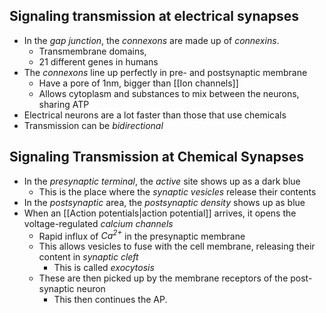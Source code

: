 ## Signaling transmission at electrical synapses
- In the *gap junction*, the *connexons* are made up of *connexins*.
	- Transmembrane domains, 
	- 21 different genes in humans
- The *connexons* line up perfectly in pre- and postsynaptic membrane
	- Have a pore of 1nm, bigger than [[Ion channels]]
	- Allows cytoplasm and substances to mix between the neurons, sharing ATP
- Electrical neurons are a lot faster than those that use chemicals
- Transmission can be *bidirectional*
## Signaling Transmission at Chemical Synapses
- In the *presynaptic terminal*, the *active* site shows up as a dark blue
	- This is the place where the *synaptic vesicles* release their contents
- In the *postsynaptic* area, the *postsynaptic density* shows up as blue
- When an [[Action potentials|action potential]] arrives, it opens the voltage-regulated *calcium channels* 
	- Rapid influx of *Ca<sup>2+</sup>*  in the presynaptic membrane
	- This allows vesicles to fuse with the cell membrane, releasing their content in *synaptic cleft*
		- This is called *exocytosis*
	- These are then picked up by the membrane receptors of the post-synaptic neuron
		- This then continues the AP.